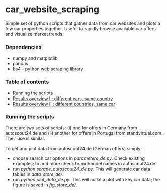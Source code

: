 # car_website_scraping
Simple set of python scripts that gather data from car websites and plots a few car properties together. Useful to rapidly browse available car offers and visualize market trends.

### Dependencies

- numpy and matplotlib
- pandas
- bs4 - python web scraping library

### Table of contents
- [Running the scripts](#running-the-scripts)
- [Results overview I : different cars, same country](#results-overview-I--different-cars,-same-country)
- [Results overview II : different countries, same car](#results-overview-II--different-countries,-same-car)

### Running the scripts
There are two sets of scripts: (i) one for offers in Germany from autoscout24.de and (ii) another for offers in Portugal from standvirtual.com. Their use is similar.

To get and plot data from autoscout24.de (German offers) simply:
- choose search car options in *parameters_de.py*. Check existing examples; to add more check brand/model names in autoscout24.de.
- run *python scrape_autoscout24_de.py*. This will generate car data tables in *data_store_de/*.
- run *python plot_data_de.py*. This will make a plot with key car data; the figure is saved in *fig_store_de/*.
